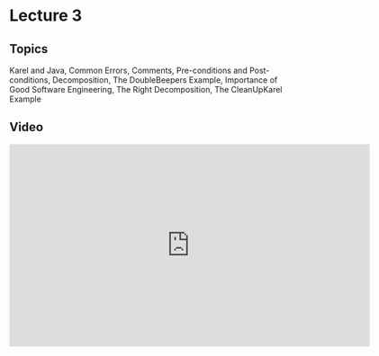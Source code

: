 # Lecture 3

## Topics

Karel and Java, Common Errors, Comments, Pre-conditions and Post-conditions, Decomposition, The DoubleBeepers Example, Importance of Good Software Engineering, The Right Decomposition, The CleanUpKarel Example

## Video

<iframe width="640" height="360" src="http://www.youtube.com/embed/C5HeRliZ0Ns?feature=player_detailpage" frameborder="0" allowfullscreen></iframe>
